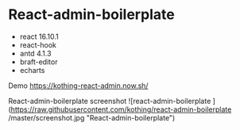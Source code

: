 # React-admin-boilerplate


* react 16.10.1
* react-hook
* antd 4.1.3
* braft-editor
* echarts

Demo https://kothing-react-admin.now.sh/

React-admin-boilerplate
 screenshot
![react-admin-boilerplate
](https://raw.githubusercontent.com/kothing/react-admin-boilerplate
/master/screenshot.jpg "React-admin-boilerplate")
